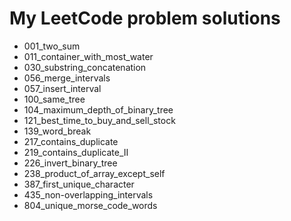# My LeetCode problem solutions

-   001_two_sum
-   011_container_with_most_water
-   030_substring_concatenation
-   056_merge_intervals
-   057_insert_interval
-   100_same_tree
-   104_maximum_depth_of_binary_tree
-   121_best_time_to_buy_and_sell_stock
-   139_word_break
-   217_contains_duplicate
-   219_contains_duplicate_II
-   226_invert_binary_tree
-   238_product_of_array_except_self
-   387_first_unique_character
-   435_non-overlapping_intervals
-   804_unique_morse_code_words
